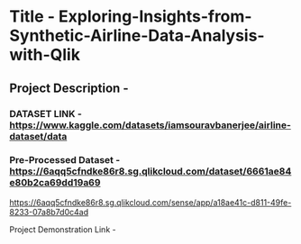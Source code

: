 # Title - Exploring-Insights-from-Synthetic-Airline-Data-Analysis-with-Qlik

## Project Description - 

### DATASET LINK - https://www.kaggle.com/datasets/iamsouravbanerjee/airline-dataset/data

### Pre-Processed Dataset - https://6aqq5cfndke86r8.sg.qlikcloud.com/dataset/6661ae84e80b2ca69dd19a69
https://6aqq5cfndke86r8.sg.qlikcloud.com/sense/app/a18ae41c-d811-49fe-8233-07a8b7d0c4ad

Project Demonstration Link - 
